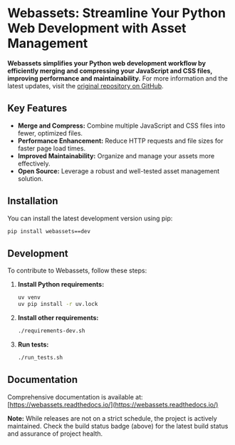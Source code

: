 # Webassets: Streamline Your Python Web Development with Asset Management

**Webassets simplifies your Python web development workflow by efficiently merging and compressing your JavaScript and CSS files, improving performance and maintainability.**  For more information and the latest updates, visit the [original repository on GitHub](https://github.com/miracle2k/webassets).

## Key Features

*   **Merge and Compress:** Combine multiple JavaScript and CSS files into fewer, optimized files.
*   **Performance Enhancement:** Reduce HTTP requests and file sizes for faster page load times.
*   **Improved Maintainability:** Organize and manage your assets more effectively.
*   **Open Source:**  Leverage a robust and well-tested asset management solution.

## Installation

You can install the latest development version using pip:

```bash
pip install webassets==dev
```

## Development

To contribute to Webassets, follow these steps:

1.  **Install Python requirements:**

    ```bash
    uv venv
    uv pip install -r uv.lock
    ```

2.  **Install other requirements:**

    ```bash
    ./requirements-dev.sh
    ```

3.  **Run tests:**

    ```bash
    ./run_tests.sh
    ```

## Documentation

Comprehensive documentation is available at: [https://webassets.readthedocs.io/](https://webassets.readthedocs.io/)

**Note:**  While releases are not on a strict schedule, the project is actively maintained. Check the build status badge (above) for the latest build status and assurance of project health.